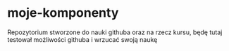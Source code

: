 # moje-komponenty
Repozytorium stworzone do nauki githuba oraz na rzecz kursu, będę tutaj testował możliwości githuba i wrzucać swoją naukę
